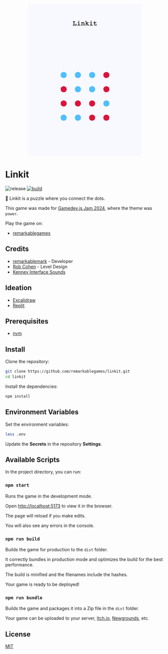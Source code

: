 <p align="center">
  <img src="https://raw.githubusercontent.com/remarkablegames/linkit/master/public/screenshots/title.png" alt="Linkit" width="360">
</p>

# Linkit

![release](https://img.shields.io/github/v/release/remarkablegames/linkit)
[![build](https://github.com/remarkablegames/linkit/actions/workflows/build.yml/badge.svg)](https://github.com/remarkablegames/linkit/actions/workflows/build.yml)

🔴 Linkit is a puzzle where you connect the dots.

This game was made for [Gamedev.js Jam 2024](https://itch.io/jam/gamedevjs-2024), where the theme was `power`.

Play the game on:

- [remarkablegames](https://remarkablegames.org/linkit/)

## Credits

- [remarkablemark](https://github.com/remarkablemark) - Developer
- [Rob Cohen](https://github.com/rmacohen) - Level Design
- [Kenney Interface Sounds](https://kenney.nl/assets/interface-sounds)

## Ideation

- [Excalidraw](https://excalidraw.com/#json=kdRfqSm9UoL0cEQ8MPRNo,mMrxHx-OPwRogYySd-1PqQ)
- [Replit](https://replit.com/@remarkablemark/Linkit)

## Prerequisites

- [nvm](https://github.com/nvm-sh/nvm#readme)

## Install

Clone the repository:

```sh
git clone https://github.com/remarkablegames/linkit.git
cd linkit
```

Install the dependencies:

```sh
npm install
```

## Environment Variables

Set the environment variables:

```sh
less .env
```

Update the **Secrets** in the repository **Settings**.

## Available Scripts

In the project directory, you can run:

### `npm start`

Runs the game in the development mode.

Open [http://localhost:5173](http://localhost:5173) to view it in the browser.

The page will reload if you make edits.

You will also see any errors in the console.

### `npm run build`

Builds the game for production to the `dist` folder.

It correctly bundles in production mode and optimizes the build for the best performance.

The build is minified and the filenames include the hashes.

Your game is ready to be deployed!

### `npm run bundle`

Builds the game and packages it into a Zip file in the `dist` folder.

Your game can be uploaded to your server, [Itch.io](https://itch.io/), [Newgrounds](https://www.newgrounds.com/), etc.

## License

[MIT](LICENSE)
